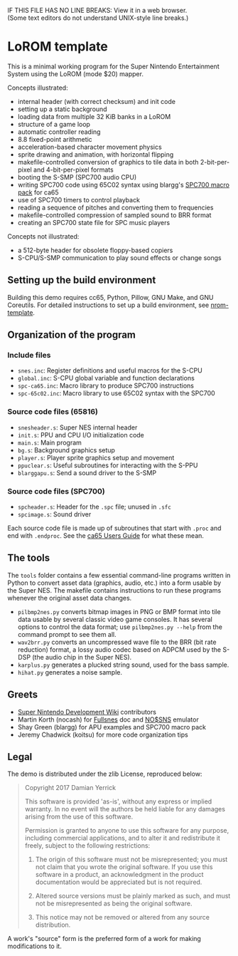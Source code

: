 IF THIS FILE HAS NO LINE BREAKS:  View it in a web browser.  
(Some text editors do not understand UNIX-style line breaks.)

LoROM template
==============

This is a minimal working program for the Super Nintendo
Entertainment System using the LoROM (mode $20) mapper.

Concepts illustrated:

* internal header (with correct checksum) and init code
* setting up a static background
* loading data from multiple 32 KiB banks in a LoROM
* structure of a game loop
* automatic controller reading
* 8.8 fixed-point arithmetic
* acceleration-based character movement physics
* sprite drawing and animation, with horizontal flipping
* makefile-controlled conversion of graphics to tile data in
  both 2-bit-per-pixel and 4-bit-per-pixel formats
* booting the S-SMP (SPC700 audio CPU)
* writing SPC700 code using 65C02 syntax using blargg's
  [SPC700 macro pack] for ca65
* use of SPC700 timers to control playback
* reading a sequence of pitches and converting them to frequencies
* makefile-controlled compression of sampled sound to BRR format
* creating an SPC700 state file for SPC music players

Concepts not illustrated:

* a 512-byte header for obsolete floppy-based copiers
* S-CPU/S-SMP communication to play sound effects or change songs

[SPC700 macro pack]: http://forums.nesdev.com/viewtopic.php?p=121690#p121690

Setting up the build environment
--------------------------------
Building this demo requires cc65, Python, Pillow, GNU Make, and GNU
Coreutils.  For detailed instructions to set up a build environment,
see [nrom-template].

[nrom-template]: https://github.com/pinobatch/nrom-template

Organization of the program
---------------------------

### Include files

* `snes.inc`: Register definitions and useful macros for the S-CPU
* `global.inc`: S-CPU global variable and function declarations
* `spc-ca65.inc`: Macro library to produce SPC700 instructions
* `spc-65c02.inc`: Macro library to use 65C02 syntax with the SPC700

### Source code files (65816)

* `snesheader.s`: Super NES internal header
* `init.s`: PPU and CPU I/O initialization code
* `main.s`: Main program
* `bg.s`: Background graphics setup
* `player.s`: Player sprite graphics setup and movement
* `ppuclear.s`: Useful subroutines for interacting with the S-PPU
* `blarggapu.s`: Send a sound driver to the S-SMP 

### Source code files (SPC700)

* `spcheader.s`: Header for the `.spc` file; unused in `.sfc`
* `spcimage.s`: Sound driver

Each source code file is made up of subroutines that start with
`.proc` and end with `.endproc`.  See the [ca65 Users Guide] for
what these mean.

[ca65 Users Guide]: http://cc65.github.io/doc/ca65.html

The tools
---------
The `tools` folder contains a few essential command-line programs
written in Python to convert asset data (graphics, audio, etc.) into
a form usable by the Super NES.  The makefile contains instructions
to run these programs whenever the original asset data changes.

* `pilbmp2nes.py` converts bitmap images in PNG or BMP format
  into tile data usable by several classic video game consoles.
  It has several options to control the data format; use
  `pilbmp2nes.py --help` from the command prompt to see them all.
* `wav2brr.py` converts an uncompressed wave file to the BRR (bit
  rate reduction) format, a lossy audio codec based on ADPCM used
  by the S-DSP (the audio chip in the Super NES).
* `karplus.py` generates a plucked string sound, used for the
  bass sample.
* `hihat.py` generates a noise sample.

Greets
------

* [Super Nintendo Development Wiki] contributors
* Martin Korth (nocash) for [Fullsnes] doc and [NO$SNS] emulator
* Shay Green (blargg) for APU examples and SPC700 macro pack
* Jeremy Chadwick (koitsu) for more code organization tips

[Super Nintendo Development Wiki]: http://wiki.superfamicom.org/
[Fullsnes]: http://problemkaputt.de/fullsnes.htm
[NO$SNS]: http://problemkaputt.de/sns.htm

Legal
-----
The demo is distributed under the zlib License, reproduced below:

> Copyright 2017 Damian Yerrick
> 
> This software is provided 'as-is', without any express or implied
> warranty.  In no event will the authors be held liable for any
> damages arising from the use of this software.
> 
> Permission is granted to anyone to use this software for any
> purpose, including commercial applications, and to alter it and
> redistribute it freely, subject to the following restrictions:
> 
> 1. The origin of this software must not be misrepresented; you must
>    not claim that you wrote the original software. If you use this
>    software in a product, an acknowledgment in the product
>    documentation would be appreciated but is not required.
> 
> 2. Altered source versions must be plainly marked as such, and must
>    not be misrepresented as being the original software.
> 
> 3. This notice may not be removed or altered from any source
>    distribution.

A work's "source" form is the preferred form of a work for making
modifications to it.